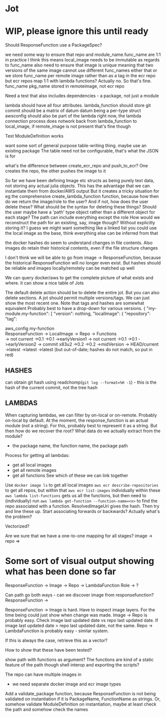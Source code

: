# Jot

# WIP, please ignore this until ready

Should ResponseFunction use a PackageSpec?

we need some way to ensure that repo and module_name.func_name are 1:1
in practice I think this means local_image needs to be immutable as regards to func_name
also need to ensure that image is unique
meaning that two versions of the same image cannot use different func_names
either that or we store func_name per remote image rather than as a tag in the ecr repo
but ecr repos map 1:1 with lambda functions? Actually no.
So that's fine. func_name pkg_name stored in remoteimage, not ecr repo

Need a test that also includes dependencies - a package, not just a module

lambda should have all four attributes. 
lambda_function should store git commit
should be a matrix of datum
datum being a per-type struct
awsconfig should also be part of the lambda
right now, the lambda connection process does notwork back from lambda_function to local_image, if remote_image is not present
that's fine though

Test ModuleDefinition works 

want some sort of general purpose table-writing thing. maybe use an existing package
The table need not be configurable, that's what the JSON is for

what's the difference between create_ecr_repo and push_to_ecr? One creates the repo, the other pushes the image to it

So far we have been defining Image etc structs as being purely text data, not storing any actual julia objects.
This has the advantage that we can instantiate them from docker/AWS output
But it creates a tricky situation for eg the comprehensive create_lambda_function function, because how then do we return the image/role to the user? And if not, how does the user delete these?
What should be the syntax for deleting these things?
Should the user maybe have a 'path' type object rather than a different object for each stage?
The path can include everything except the role
How would we reconstruct the path for an existing, say, image though? Without explicitly storing it?
I guess we might want something like a linked list
you could use the local image as the base, think everything else can be inferred from that

the docker hashes do seem to understand changes in file contents.
Also images do retain their historical contents, even if the file structure changes

I don't think we will be able to go from image -> ResponseFunction, because the historical ResponseFunction will no longer even exist.
But hashes should be reliable and images locally/remotely can be matched up well

We can query docker/aws to get the complete picture of what exists and where.
it can show a nice table of Jots

The default delete action should be to delete the entire jot. But you can also delete sections.
A jot should permit multiple versions/tags. We can just show the most recent one.
Note that tags and hashes are somewhat equivalent
Probably best to have a drop-down for various versions.
{
  "my-module.my-function": [
    "version": nothing,
    "localImage": {
      "repository":
      "tag":
  
aws_config
    my-function  
        ResponseFunction -> LocalImage ->   Repo ->   Functions  
                  -> not current      ->0.1           ->0.1     ->earlyVersion1
                  -> not current      ->0.1           ->0.1     ->earlyVersion2
                  -> commit x83u2     ->0.2           ->0.2     ->midVersion
                  -> HEAD/current     ->latest        ->latest  ->latest (but out-of-date; hashes do not match, so put in red)

HASHES
-------
can obtain git hash using readchomp(`git log --format=%H -1`) - this is the hash of the current commit, not the tree hash

LAMBDAS
--------
When capturing lambdas, we can filter by on-local or on-remote. Probably on-local by default.
At the moment, the response_function is an actual module (not a string). For this, probably best to represent it as a string.
But then how do we recover the root? What data do we actually extract from the module?
- the package name, the function name, the package path

Process for getting all lambdas:
- get all local images
- get all remote images
- get all functions
See which of these we can link together

Use 
`docker image ls` to get all local images
`aws ecr describe-repositories` to get all repos, but within that `aws ecr list-images` individually within these
`aws lambda list-functions` gets us all the functions, but then need to (individually) run
`aws lambda get-function --function-name=<x>` to find the repo associated with a function. ResolvedImageUri gives the hash.
Then try and line these up.
Start associating forwards or backwards? Actually what's the problem?

Vectorized?


Are we sure that we have a one-to-one mapping for all stages?
image -> repo => 

# Some sort of visual output showing what has been done so far

ResponseFunction -> Image -> Repo -> LambdaFunction
                                                         Role -> ?

Can path go both ways - can we discover image from responsefunction?
ResponseFunction -> 

ResponseFunction -> Image is hard. Have to inspect image layers. For the time being could just show when change was made.
Image -> Repo is probably easy. Check image last updated date vs repo last updated date. If image last updated date > repo last updated date, not the same.
Repo -> LambdaFunction is probably easy - similar system.

If this is always the case, retrieve this as a vector?

How to show that these have been tested?

show path with functions as argument? The functions are kind of a static feature of the path though
shell interop and exporting the scripts?

The repo can have multiple images in
- we need separate docker image and ecr image types

Add a validate_package function, because ResponseFunction is not being validated on instantiation if it is PackageName, FunctionName as strings.
Or, somehow validate ModuleDefinition on instantiation, maybe at least check the path and somehow check the names 
